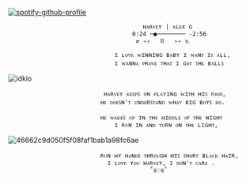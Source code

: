 [![spotify-github-profile](https://spotify-github-profile.kittinanx.com/api/view?uid=31hqokoegajddtfezndvbdemnqpm&cover_image=true&theme=novatorem&show_offline=false&background_color=121212&interchange=false&bar_color=c51b1b&bar_color_cover=true)](https://spotify-github-profile.kittinanx.com/api/view?uid=31hqokoegajddtfezndvbdemnqpm&redirect=true)
                                  

                                          ʜᴀʀᴠᴇʏ | ᴀʟᴇx ɢ   
                                       0:24 ─●──────── -2:56
                                        ⇄ ◃◃   ⅠⅠ   ▹▹ ↻ 

                                  ɪ ʟᴏᴠᴇ ᴡɪɴɴɪɴɢ ʙᴀʙʏ ɪ ᴡᴀɴᴛ ɪᴛ ᴀʟʟ,
                                  ɪ ᴡᴀɴɴᴀ ᴘʀᴏᴠᴇ ᴛʜᴀᴛ ɪ ɢᴏᴛ ᴛʜᴇ ʙᴀʟʟꜱ
                               
![idkio](https://github.com/user-attachments/assets/a12a5507-6676-4b7a-9b17-e584a0a79768)



                               ʜᴀʀᴠᴇʏ ᴋᴇᴇᴘꜱ ᴏɴ ᴘʟᴀʏɪɴɢ ᴡɪᴛʜ ʜɪꜱ ꜰᴏᴏᴅ,
                              ʜᴇ ᴅᴏᴇꜱɴ'ᴛ ᴜɴᴅᴇʀꜱᴛᴀɴᴅ ᴡʜᴀᴛ ʙɪɢ ʙᴏʏꜱ ᴅᴏ.

                              ʜᴇ ᴡᴀᴋᴇꜱ ᴜᴘ ɪɴ ᴛʜᴇ ᴍɪᴅᴅʟᴇ ᴏꜰ ᴛʜᴇ ɴɪɢʜᴛ
                                  ɪ ʀᴜɴ ɪɴ ᴀɴᴅ ᴛᴜʀɴ ᴏɴ ᴛʜᴇ ʟɪɢʜᴛ,

![46662c9d050f5f08faf1bab1a98fc6ae](https://github.com/user-attachments/assets/5cb90cd2-dba6-4f42-b5f0-ad27b485a6bb)

                              ʀᴜɴ ᴍʏ ʜᴀɴᴅꜱ ᴛʜʀᴏᴜɢʜ ʜɪꜱ ꜱʜᴏʀᴛ ʙʟᴀᴄᴋ ʜᴀɪʀ,
                                ɪ ʟᴏᴠᴇ ʏᴏᴜ ʜᴀʀᴠᴇʏ, ɪ ᴅᴏɴ'ᴛ ᴄᴀʀᴇ .
                                            ˚ʚ♡ɞ˚

